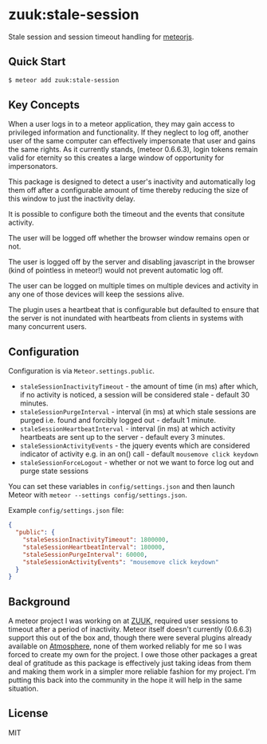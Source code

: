 # zuuk:stale-session

Stale session and session timeout handling for [meteorjs](http://www.meteor.com/).

## Quick Start

```sh
$ meteor add zuuk:stale-session
```

## Key Concepts

When a user logs in to a meteor application, they may gain access to privileged information and functionality.  If they neglect to log off, another user of the same computer can effectively impersonate that user and gains the same rights.  As it currently stands, (meteor 0.6.6.3), login tokens remain valid for eternity so this creates a large window of opportunity for impersonators.

This package is designed to detect a user's inactivity and automatically log them off after a configurable amount of time thereby reducing the size of this window to just the inactivity delay.

It is possible to configure both the timeout and the events that consitute activity.

The user will be logged off whether the browser window remains open or not.

The user is logged off by the server and disabling javascript in the browser (kind of pointless in meteor!) would not prevent automatic log off.

The user can be logged on multiple times on multiple devices and activity in any one of those devices will keep the sessions alive.

The plugin uses a heartbeat that is configurable but defaulted to ensure that the server is not inundated with heartbeats from clients in systems with many concurrent users.

## Configuration

Configuration is via `Meteor.settings.public`.

- `staleSessionInactivityTimeout` - the amount of time (in ms) after which, if no activity is noticed, a session will be considered stale - default 30 minutes.
- `staleSessionPurgeInterval` - interval (in ms) at which stale sessions are purged i.e. found and forcibly logged out - default 1 minute.
- `staleSessionHeartbeatInterval` - interval (in ms) at which activity heartbeats are sent up to the server - default every 3 minutes.
- `staleSessionActivityEvents` - the jquery events which are considered indicator of activity e.g. in an on() call - default `mousemove click keydown`
- `staleSessionForceLogout` - whether or not we want to force log out and purge state sessions

You can set these variables in `config/settings.json` and then launch Meteor with `meteor --settings config/settings.json`.

Example `config/settings.json` file:

```json
{
  "public": {
    "staleSessionInactivityTimeout": 1800000,
    "staleSessionHeartbeatInterval": 180000,
    "staleSessionPurgeInterval": 60000,
    "staleSessionActivityEvents": "mousemove click keydown"
  }
}
```


## Background

A meteor project I was working on at [ZUUK](http://www.zuuk.com/), required user sessions to timeout after a period of inactivity.  Meteor itself doesn't currently (0.6.6.3) support this out of the box and, though there were several plugins already available on [Atmosphere](https://atmosphere.meteor.com/), none of them worked reliably for me so I was forced to create my own for the project.  I owe those other packages a great deal of gratitude as this package is effectively just taking ideas from them and making them work in a simpler more reliable fashion for my project.  I'm putting this back into the community in the hope it will help in the same situation.

## License

MIT
